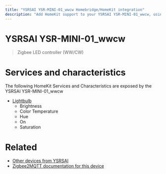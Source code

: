 ```yaml
---
title: "YSRSAI YSR-MINI-01_wwcw Homebridge/HomeKit integration"
description: "Add HomeKit support to your YSRSAI YSR-MINI-01_wwcw, using Homebridge, Zigbee2MQTT and homebridge-z2m."
---
```

<!---
This file has been GENERATED using src/docgen/docgen.ts
DO NOT EDIT THIS FILE MANUALLY!
-->
# YSRSAI YSR-MINI-01_wwcw
> Zigbee LED controller (WW/CW)


# Services and characteristics
The following HomeKit Services and Characteristics are exposed by
the YSRSAI YSR-MINI-01_wwcw

* [Lightbulb](../../light.md)
  * Brightness
  * Color Temperature
  * Hue
  * On
  * Saturation


# Related
* [Other devices from YSRSAI](../index.md#ysrsai)
* [Zigbee2MQTT documentation for this device](https://www.zigbee2mqtt.io/devices/YSR-MINI-01_wwcw.html)